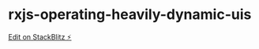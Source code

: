 # rxjs-operating-heavily-dynamic-uis

[Edit on StackBlitz ⚡️](https://stackblitz.com/edit/rxjs-operating-heavily-dynamic-uis)